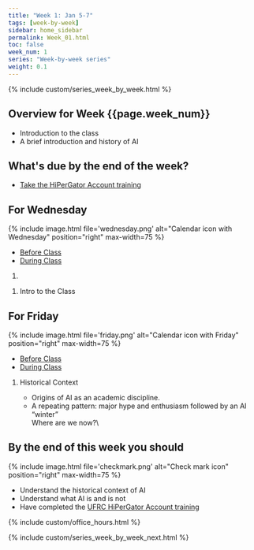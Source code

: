 ```yaml
---
title: "Week 1: Jan 5-7"
tags: [week-by-week]
sidebar: home_sidebar
permalink: Week_01.html
toc: false
week_num: 1
series: "Week-by-week series"
weight: 0.1
---
```


{% include custom/series_week_by_week.html %}

## Overview for Week {{page.week_num}}

* Introduction to the class
* A brief introduction and history of AI

## What's due by the end of the week?

* [Take the HiPerGator Account training](https://help.rc.ufl.edu/doc/New_user_training)


## For Wednesday

{% include image.html file='wednesday.png' alt="Calendar icon with Wednesday" position="right" max-width=75 %}

<ul id="WednesdayTabs" class="nav nav-tabs">
    <li class="active"><a href="#WedBefore" data-toggle="tab">Before Class</a></li>
    <li><a href="#WedDuring" data-toggle="tab">During Class</a></li>
</ul>
<div class="tab-content">
    <div role="tabpanel" class="tab-pane active" id="WedBefore">
    <ol>
      <li> </li>
    </ol>
  </div>
  <div role="tabpanel" class="tab-pane" id="WedDuring">
    <ol>
      <li>Intro to the Class</li>
    </ol>
  </div>
</div>

## For Friday

{% include image.html file='friday.png' alt="Calendar icon with Friday" position="right" max-width=75 %}

<ul id="FridayTabs" class="nav nav-tabs">
    <li class="active"><a href="#FriBefore" data-toggle="tab">Before Class</a></li>
    <li><a href="#FriDuring" data-toggle="tab">During Class</a></li>
</ul>
<div class="tab-content">
    <div role="tabpanel" class="tab-pane active" id="FriBefore">
      <ol>
        <li>Historical Context</li>
      <ul>
        <li>Origins of AI as an academic discipline.</li>
        <li>A repeating pattern: major hype and enthusiasm followed by an AI “winter”</li>
        </li>Where are we now?</li>\
      </ul>
      </ol>
    </div>
</div>

## By the end of this week you should

{% include image.html file='checkmark.png' alt="Check mark icon" position="right" max-width=75 %}

* Understand the historical context of AI
* Understand what AI is and is not
* Have completed the [UFRC HiPerGator Account training](https://mytraining-ufshands.sumtotal.host/Core/pillarRedirect?relyingParty=LM&url=core%2Factivitydetails%2FViewActivityDetails%3FActivityId%3D50413%26UserMode%3D0)

{% include custom/office_hours.html %}

{% include custom/series_week_by_week_next.html %}